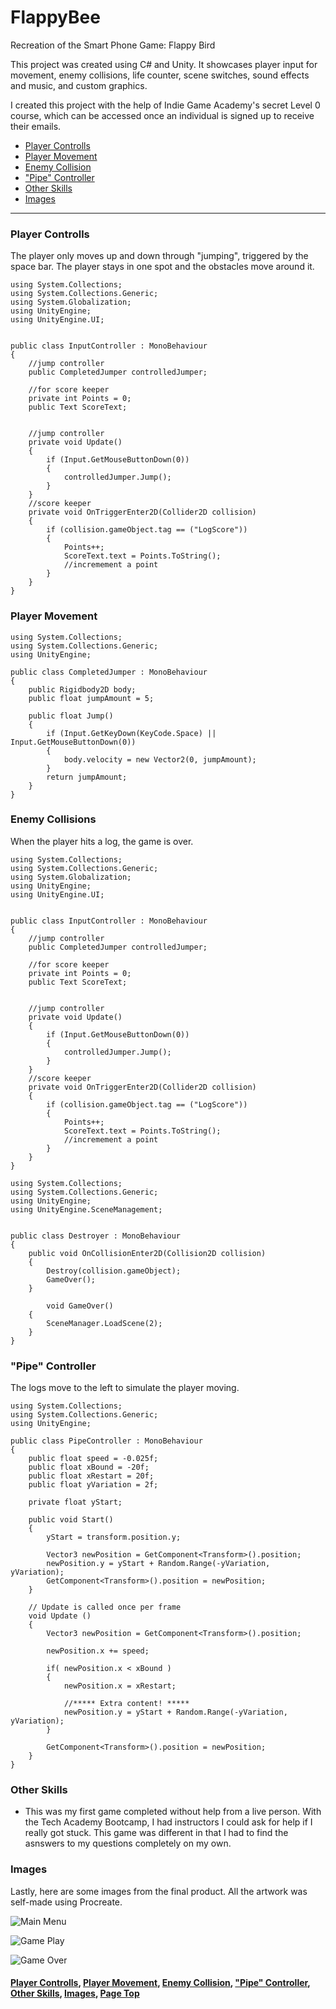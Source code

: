 # FlappyBee
<p id="Page Top">
Recreation of the Smart Phone Game: Flappy Bird

This project was created using C# and Unity. It showcases player input for movement, enemy collisions, life counter, scene switches, sound effects and music, and custom graphics. 

I created this project with the help of Indie Game Academy's secret Level 0 course, which can be accessed once an individual is signed up to receive their emails.

<ul>
<li><a href="#Player Controlls">Player Controlls</a></li>
<li><a href="#Player Movement">Player Movement</a></li>
<li><a href="#Enemy Collision">Enemy Collision</a></li>
<li><a href="#PipeController">"Pipe" Controller</a></li>
<li><a href="#Other Skills">Other Skills</a></li>
<li><a href="#Images">Images</a></li>
 </ul>
 </p>
 
<hr class="dashed">

<p id="Player Controlls">
<h3>Player Controlls</h3>

The player only moves up and down through "jumping", triggered by the space bar. The player stays in one spot and the obstacles move around it.

```
using System.Collections;
using System.Collections.Generic;
using System.Globalization;
using UnityEngine;
using UnityEngine.UI;


public class InputController : MonoBehaviour
{
    //jump controller
    public CompletedJumper controlledJumper;

    //for score keeper
    private int Points = 0;
    public Text ScoreText;
   

    //jump controller
    private void Update()
    {
        if (Input.GetMouseButtonDown(0))
        {
            controlledJumper.Jump();
        }
    }
    //score keeper
    private void OnTriggerEnter2D(Collider2D collision)
    {
        if (collision.gameObject.tag == ("LogScore"))
        {
            Points++;
            ScoreText.text = Points.ToString();
            //incremement a point
        }
    }
}
```
</p>

<p id="Player Movement">
<h3>Player Movement</h3>
  
```
using System.Collections;
using System.Collections.Generic;
using UnityEngine;

public class CompletedJumper : MonoBehaviour
{
    public Rigidbody2D body;
    public float jumpAmount = 5;

    public float Jump()
    {     
        if (Input.GetKeyDown(KeyCode.Space) || Input.GetMouseButtonDown(0))
        {
            body.velocity = new Vector2(0, jumpAmount);
        }
        return jumpAmount;
    }
}

```
</p>

<p id="Enemy Collisons">
<h3>Enemy Collisions</h3>
When the player hits a log, the game is over.
     
```
using System.Collections;
using System.Collections.Generic;
using System.Globalization;
using UnityEngine;
using UnityEngine.UI;


public class InputController : MonoBehaviour
{
    //jump controller
    public CompletedJumper controlledJumper;

    //for score keeper
    private int Points = 0;
    public Text ScoreText;
   

    //jump controller
    private void Update()
    {
        if (Input.GetMouseButtonDown(0))
        {
            controlledJumper.Jump();
        }
    }
    //score keeper
    private void OnTriggerEnter2D(Collider2D collision)
    {
        if (collision.gameObject.tag == ("LogScore"))
        {
            Points++;
            ScoreText.text = Points.ToString();
            //incremement a point
        }
    }
}
```
```
using System.Collections;
using System.Collections.Generic;
using UnityEngine;
using UnityEngine.SceneManagement;


public class Destroyer : MonoBehaviour 
{
    public void OnCollisionEnter2D(Collision2D collision)
    {
        Destroy(collision.gameObject);
        GameOver();
    }

        void GameOver()
    {
        SceneManager.LoadScene(2);
    }
}

```
</p>
<p id="PipeController">    
<h3>"Pipe" Controller</h3>

The logs move to the left to simulate the player moving.

```
using System.Collections;
using System.Collections.Generic;
using UnityEngine;

public class PipeController : MonoBehaviour 
{
    public float speed = -0.025f;
    public float xBound = -20f;
    public float xRestart = 20f;
    public float yVariation = 2f;

    private float yStart;

    public void Start()
    {
        yStart = transform.position.y;

        Vector3 newPosition = GetComponent<Transform>().position;
        newPosition.y = yStart + Random.Range(-yVariation, yVariation);
        GetComponent<Transform>().position = newPosition;
    }

    // Update is called once per frame
    void Update () 
    {
        Vector3 newPosition = GetComponent<Transform>().position;

        newPosition.x += speed;

        if( newPosition.x < xBound )
        {
            newPosition.x = xRestart;

            //***** Extra content! *****
            newPosition.y = yStart + Random.Range(-yVariation, yVariation);
        }

        GetComponent<Transform>().position = newPosition;
    }
}

```
</p>
<p id="Other Skills">
<h3>Other Skills</h3>
<ul>
<li>This was my first game completed without help from a live person. With the Tech Academy Bootcamp, I had instructors I could ask for help if I really got stuck. This game was different in that I had to find the asnswers to my questions completely on my own.</li>

</ul>

</p>
<p id="Images">
<h3>Images</h3>

Lastly, here are some images from the final product. All the artwork was self-made using Procreate.

![Main Menu](https://github.com/zeeebs/FlappyBee/blob/main/Flappy%20Bee/ReadMeImages/MainMenu.png)

![Game Play](https://github.com/zeeebs/FlappyBee/blob/main/Flappy%20Bee/ReadMeImages/GamePlay.png)

![Game Over](https://github.com/zeeebs/FlappyBee/blob/main/Flappy%20Bee/ReadMeImages/GameOver.png)


  
<h4><a href="#Player Controlls">Player Controlls</a>, <a href="#Player Movement">Player Movement</a>, <a href="#Enemy Collision">Enemy Collision</a>, <a href="#PipeController">"Pipe" Controller</a>, <a href="#Other Skills">Other Skills</a>, <a href="#Images">Images</a>, <a href="#Page Top">Page Top</a></h4>

